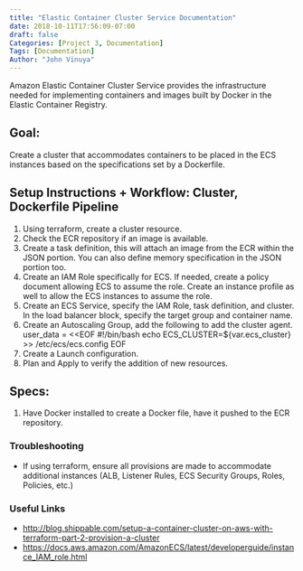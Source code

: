 ```yaml
---
title: "Elastic Container Cluster Service Documentation"
date: 2018-10-11T17:56:09-07:00
draft: false
Categories: [Project 3, Documentation]
Tags: [Documentation]
Author: "John Vinuya"
---
```


Amazon Elastic Container Cluster Service provides the infrastructure needed for implementing containers and images built by Docker in the Elastic Container Registry.

## Goal: ##
Create a cluster that accommodates containers to be placed in the ECS instances based on the specifications set by a Dockerfile.

## Setup Instructions + Workflow: Cluster, Dockerfile Pipeline ##
1. Using terraform, create a cluster resource.
2. Check the ECR repository if an image is available.
3. Create a task definition, this will attach an image from the ECR within the JSON portion. You can also define memory specification in the JSON portion too.
4. Create an IAM Role specifically for ECS. If needed, create a policy document allowing ECS to assume the role. Create an instance profile as well to allow the ECS instances to assume the role.
5. Create an ECS Service, specify the IAM Role, task definition, and cluster. In the load balancer block, specify the target group and container name.
6. Create an Autoscaling Group, add the following to add the cluster agent.
	user_data = <<EOF
                #!/bin/bash
                echo ECS_CLUSTER=${var.ecs_cluster} >> /etc/ecs/ecs.config
                EOF
7. Create a Launch configuration.
8. Plan and Apply to verify the addition of new resources.	

## Specs: ##
1. Have Docker installed to create a Docker file, have it pushed to the ECR repository.

### Troubleshooting ###
- If using terraform, ensure all provisions are made to accommodate additional instances (ALB, Listener Rules, ECS Security Groups, Roles, Policies, etc.)

### Useful Links ###
- http://blog.shippable.com/setup-a-container-cluster-on-aws-with-terraform-part-2-provision-a-cluster
- https://docs.aws.amazon.com/AmazonECS/latest/developerguide/instance_IAM_role.html